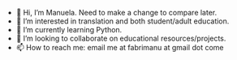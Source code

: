 - 👋 Hi, I’m Manuela. Need to make a change to compare later.
- 👀 I’m interested in translation and both student/adult education.
- 🌱 I’m currently learning Python.
- 💞️ I’m looking to collaborate on educational resources/projects.
- 📫 How to reach me: email me at fabrimanu at gmail dot come

<!---
ManuVas/ManuVas is a ✨ special ✨ repository because its `README.md` (this file) appears on your GitHub profile.
You can click the Preview link to take a look at your changes.
--->
